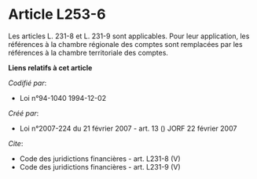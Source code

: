 # Article L253-6

Les articles L. 231-8 et L. 231-9 sont applicables. Pour leur application, les références à la chambre régionale des comptes
sont remplacées par les références à la chambre territoriale des comptes.

**Liens relatifs à cet article**

_Codifié par_:

  - Loi n°94-1040 1994-12-02

_Créé par_:

  - Loi n°2007-224 du 21 février 2007 - art. 13 () JORF 22 février 2007

_Cite_:

  - Code des juridictions financières - art. L231-8 (V)
  - Code des juridictions financières - art. L231-9 (V)
